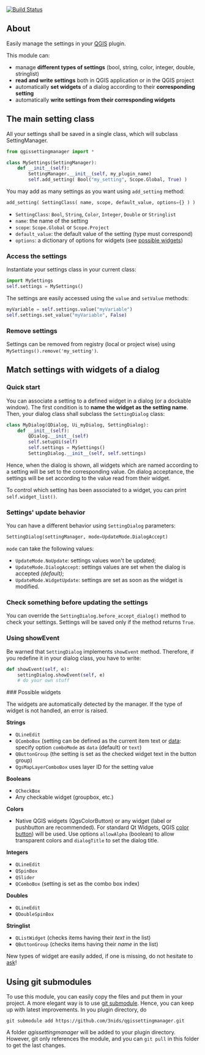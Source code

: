[![Build Status](https://travis-ci.org/3nids/qgissettingmanager.svg?branch=master)](https://travis-ci.org/3nids/qgissettingmanager)

## About

Easily manage the settings in your [QGIS](http://www.qgis.org) plugin.

This module can:

* manage **different types of settings** (bool, string, color, integer, double, stringlist)
* **read and write settings** both in QGIS application or in the QGIS project
* automatically **set widgets** of a dialog according to their **corresponding setting**
* automatically **write settings from their corresponding widgets**


## The main setting class

All your settings shall be saved in a single class, which will subclass SettingManager.

```python
from qgissettingmanager import *

class MySettings(SettingManager):
    def __init__(self):
        SettingManager.__init__(self, my_plugin_name)
        self.add_setting( Bool("my_setting", Scope.Global, True) )
```
    
You may add as many settings as you want using `add_setting` method:

```python
add_setting( SettingClass( name, scope, default_value, options={} ) )
```

* `SettingClass`: `Bool`, `String`, `Color`, `Integer`, `Double` or `Stringlist`
* `name`: the name of the setting
* `scope`: `Scope.Global` or `Scope.Project`
* `default_value`: the default value of the setting (type must correspond)
* `options`: a dictionary of options for widgets (see [possible widgets](#possiblewidgets))

### Access the settings

Instantiate your settings class in your current class:

```python
import MySettings
self.settings = MySettings()
```

The settings are easily accessed using the `value` and `setValue` methods:

```python
myVariable = self.settings.value("myVariable")
self.settings.set_value("myVariable", False)
```

### Remove settings

Settings can be removed from registry (local or project wise) using `MySettings().remove('my_setting')`.


## Match settings with widgets of a dialog

### Quick start

You can associate a setting to a defined widget in a dialog (or a dockable window). The first condition is to **name the widget as the setting name**.
Then, your dialog class shall subclass the `SettingDialog` class:

```python
class MyDialog(QDialog, Ui_myDialog, SettingDialog):
    def __init__(self):
        QDialog.__init__(self)
        self.setupUi(self)
        self.settings = MySettings()
        SettingDialog.__init__(self, self.settings)
```

Hence, when the dialog is shown, all widgets which are named according to a  setting will be set to the corresponding value. On dialog acceptance, the settings will be set according to the value read from their widget.

To control which setting has been associated to a widget, you can print `self.widget_list()`.

### Settings' update behavior

You can have a different behavior using `SettingDialog` parameters:

```python
SettingDialog(settingManager, mode=UpdateMode.DialogAccept)
```

`mode` can take the following values:

* `UpdateMode.NoUpdate`: settings values won't be updated;
* `UpdateMode.DialogAccept`: settings values are set when the dialog is accepted _(default)_;
* `UpdateMode.WidgetUpdate`: settings are set as soon as the widget is modified.

### Check something before updating the settings

You can override the `SettingDialog.before_accept_dialog()` method to check your settings.
Settings will be saved only if the method returns `True`.

### Using showEvent

Be warned that `SettingDialog` implements `showEvent` method. Therefore, if you redefine it in your dialog class, you have to write:

```python
def showEvent(self, e):
    settingDialog.showEvent(self, e)
    # do your own stuff
```

<a name="possiblewidgets"/>
### Possible widgets

The widgets are automatically detected by the manager. If the type of widget is not handled, an error is raised.

**Strings**

* `QLineEdit`
* `QComboBox` (setting can be defined as the current item text or [data](http://qt-project.org/doc/qt-4.8/qcombobox.html#itemData): specify option `comboMode` as `data` (default) or `text`)
* `QButtonGroup` (the setting is set as the checked widget text in the button group)
* `QgsMapLayerComboBox` uses layer ID for the setting value

**Booleans**

* `QCheckBox`
* Any checkable widget (groupbox, etc.)

**Colors**

* Native QGIS widgets (QgsColorButton) or any widget (label or pushbutton are recommended). For standard Qt Widgets, QGIS [color button](http://qgis.org/api/classQgsColorButton.html)) will be used. Use options `allowAlpha` (boolean) to allow transparent colors and `dialogTitle` to set the dialog title.

**Integers**

* `QLineEdit`
* `QSpinBox`
* `QSlider`
* `QComboBox` (setting is set as the combo box index)

**Doubles**

* `QLineEdit`
* `QDoubleSpinBox`

**Stringlist**

* `QListWidget` (checks items having their _text_ in the list)
* `QButtonGroup` (checks items having their _name_ in the list)

New types of widget are easily added, if one is missing, do not hesitate to [ask](https://github.com/3nids/qgissettingmanager/issues)!


## Using git submodules

To use this module, you can easily copy the files and put them in your project.
A more elegant way is to use [git submodule](http://git-scm.com/book/en/Git-Tools-Submodules). Hence, you can keep up with latest improvements. In you plugin directory, do

```
git submodule add https://github.com/3nids/qgissettingmanager.git
```

A folder _qgissettingmanager_ will be added to your plugin directory. However, git only references the module, and you can `git pull` in this folder to get the last changes.
